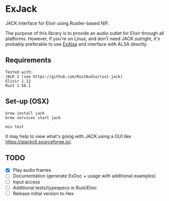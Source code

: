 # ExJack
JACK interface for Elixir using Rustler-based NIF.

The purpose of this library is to provide an audio outlet for Elixir through all platforms. However, if you're on Linux, and don't need JACK outright, it's probably preferable to use [ExAlsa](https://github.com/FraihaAV/ex_alsa) and interface with ALSA directly.

## Requirements
```
Tested with:
JACK 2 (see https://github.com/RustAudio/rust-jack)
Elixir 1.12
Rust 1.56.1
```

## Set-up (OSX)
```
brew install jack
brew services start jack

mix test
```

It may help to view what's going with JACK using a GUI like https://qjackctl.sourceforge.io/.

## TODO
- [x] Play audio frames 
- [ ] Documentation (generate ExDoc + usage with additional examples)
- [ ] Input access
- [ ] Additional tests/typespecs in Rust/Elixir
- [ ] Release initial version to Hex

